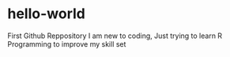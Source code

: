 # hello-world
First Github Reppository
I am new to coding, Just trying to learn R Programming to improve my skill set
  
